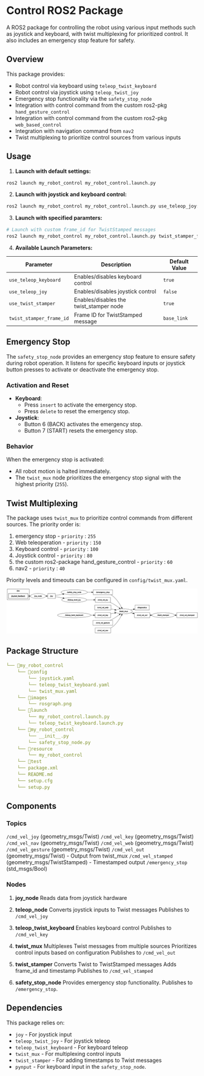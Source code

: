 # Control ROS2 Package
A ROS2 package for controlling the robot using various input methods such as joystick and keyboard, with twist multiplexing for prioritized control. It also includes an emergency stop feature for safety.


## Overview
This package provides:
- Robot control via keyboard using `teleop_twist_keyboard`
- Robot control via joystick using `teleop_twist_joy`
- Emergency stop functionality via the `safety_stop_node`
- Integration with control command from the custom ros2-pkg `hand_gesture_control`
- Integration with control command from the custom ros2-pkg `web_based_control`
- Integration with navigation command from `nav2`
- Twist multiplexing to prioritize control sources from various inputs



## Usage
1. **Launch with default settings:**
```bash
ros2 launch my_robot_control my_robot_control.launch.py
```

2. **Launch with joystick and keyboard control:**
```bash
ros2 launch my_robot_control my_robot_control.launch.py use_teleop_joy:=true
```

3. **Launch with specified paramters:**
```bash
# Launch with custom frame_id for TwistStamped messages
ros2 launch my_robot_control my_robot_control.launch.py twist_stamper_frame_id:=...
```
4. **Available Launch Parameters:**

| Parameter                | Description                                      | Default Value     |
|--------------------------|--------------------------------------------------|-------------------|
| `use_teleop_keyboard`      | Enables/disables keyboard control         | `true`            |
| `use_teleop_joy` | Enables/disables joystick control              | `false` |
| `use_twist_stamper`      | Enables/disables the twist_stamper node         | `true`            |
| `twist_stamper_frame_id`           | 	Frame ID for TwistStamped message   | `base_link`            |


## Emergency Stop
The `safety_stop_node` provides an emergency stop feature to ensure safety during robot operation. It listens for specific keyboard inputs or joystick button presses to activate or deactivate the emergency stop.

### Activation and Reset
- **Keyboard**:
  - Press `insert` to activate the emergency stop.
  - Press `delete` to reset the emergency stop.
- **Joystick**:
  - Button 6 (BACK) activates the emergency stop.
  - Button 7 (START) resets the emergency stop.

### Behavior
When the emergency stop is activated:
- All robot motion is halted immediately.
- The `twist_mux` node prioritizes the emergency stop signal with the highest priority (`255`).


## Twist Multiplexing
The package uses `twist_mux` to prioritize control commands from different sources. The priority order is:
1. emergency stop - `priority` : `255`
1. Web teleoperation - `priority` : `150`
2. Keyboard control - `priority` : `100`
3. Joystick control - `priority` : `80`
4. the custom ros2-package hand_gesture_control - `priority` : `60`
5. nav2 - `priority` : `40`

Priority levels and timeouts can be configured in `config/twist_mux.yaml`.

![ROS2 Topic Graph](images/rosgraph.png)

## Package Structure

```yaml
└── 📁my_robot_control
    └── 📁config
        └── joystick.yaml
        └── teleop_twist_keyboard.yaml
        └── twist_mux.yaml
    └── 📁images
        └── rosgraph.png
    └── 📁launch
        └── my_robot_control.launch.py
        └── teleop_twist_keyboard.launch.py
    └── 📁my_robot_control
        └── __init__.py
        └── safety_stop_node.py
    └── 📁resource
        └── my_robot_control
    └── 📁test
    └── package.xml
    └── README.md
    └── setup.cfg
    └── setup.py
```

## Components

### Topics

`/cmd_vel_joy` (geometry_msgs/Twist)
`/cmd_vel_key` (geometry_msgs/Twist)
`/cmd_vel_nav` (geometry_msgs/Twist)
`/cmd_vel_web` (geometry_msgs/Twist)
`/cmd_vel_gesture` (geometry_msgs/Twist)
`/cmd_vel_out` (geometry_msgs/Twist) - Output from twist_mux
`/cmd_vel_stamped` (geometry_msgs/TwistStamped) - Timestamped output
`/emergency_stop` (std_msgs/Bool)


### Nodes
1. **joy_node**
Reads data from joystick hardware

2. **teleop_node**
Converts joystick inputs to Twist messages
Publishes to `/cmd_vel_joy`

3. **teleop_twist_keyboard**
Enables keyboard control
Publishes to `/cmd_vel_key`

4. **twist_mux**
Multiplexes Twist messages from multiple sources
Prioritizes control inputs based on configuration
Publishes to `/cmd_vel_out`

5. **twist_stamper**
Converts Twist to TwistStamped messages
Adds frame_id and timestamp
Publishes to `/cmd_vel_stamped`

6. **safety_stop_node**
Provides emergency stop functionality.
Publishes to `/emergency_stop`.

## Dependencies
This package relies on:

- `joy` - For joystick input
- `teleop_twist_joy` - For joystick teleop
- `teleop_twist_keyboard` - For keyboard teleop
- `twist_mux` - For multiplexing control inputs
- `twist_stamper` - For adding timestamps to Twist messages
- `pynput` - For keyboard input in the `safety_stop_node`.